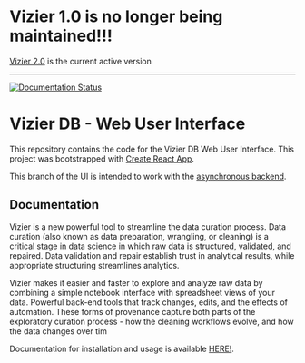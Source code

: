 # Vizier 1.0 is no longer being maintained!!!

[Vizier 2.0](https://github.com/VizierDB/vizier-scala) is the current active version

-------------


[![Documentation Status](https://media.readthedocs.org/static/projects/badges/passing-flat.svg)](https://test-vizier-db.readthedocs.io/en/latest/)

# Vizier DB - Web User Interface

This repository contains the code for the Vizier DB Web User Interface. This project was bootstrapped with [Create React App](https://github.com/facebookincubator/create-react-app).

This branch of the UI is intended to work with the [asynchronous backend](https://github.com/VizierDB/web-api-async).

## Documentation


Vizier is a new powerful tool to streamline the data curation process. Data curation (also known as data preparation, wrangling, or cleaning) is a critical stage in data science in which raw data is structured, validated, and repaired. Data validation and repair establish trust in analytical results, while appropriate structuring streamlines analytics.

Vizier makes it easier and faster to explore and analyze raw data by combining a simple notebook interface with spreadsheet views of your data. Powerful back-end tools that track changes, edits, and the effects of automation. These forms of provenance capture both parts of the exploratory curation process - how the cleaning workflows evolve, and how the data changes over tim

Documentation for installation and usage is available [HERE!](https://test-vizier-db.readthedocs.io/en/latest/).
